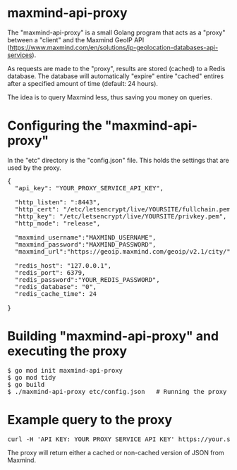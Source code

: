 # maxmind-api-proxy
The "maxmind-api-proxy" is a small Golang program that acts as a "proxy" between a "client" and the Maxmind GeoIP
API (https://www.maxmind.com/en/solutions/ip-geolocation-databases-api-services).

As requests are made to the "proxy", results are stored (cached) to a Redis database.  The database will automatically
"expire" entire "cached" entires after a specified amount of time (default: 24 hours).

The idea is to query Maxmind less,  thus saving you money on queries. 

# Configuring the "maxmind-api-proxy"

In the "etc" directory is the "config.json" file.  This holds the settings that are used by the proxy.  

<pre>
{
  "api_key": "YOUR_PROXY_SERVICE_API_KEY",

  "http_listen": ":8443",
  "http_cert": "/etc/letsencrypt/live/YOURSITE/fullchain.pem",
  "http_key": "/etc/letsencrypt/live/YOURSITE/privkey.pem",
  "http_mode": "release",

  "maxmind_username":"MAXMIND_USERNAME",
  "maxmind_password":"MAXMIND_PASSWORD",
  "maxmind_url":"https://geoip.maxmind.com/geoip/v2.1/city/",

  "redis_host": "127.0.0.1",
  "redis_port": 6379,
  "redis_password":"YOUR_REDIS_PASSWORD",
  "redis_database": "0",
  "redis_cache_time": 24

}
</pre>


# Building "maxmind-api-proxy" and executing the proxy

<pre>
$ go mod init maxmind-api-proxy
$ go mod tidy
$ go build
$ ./maxmind-api-proxy etc/config.json   # Running the proxy
</pre>

# Example query to the proxy

<pre>
curl -H 'API_KEY: YOUR_PROXY_SERVICE_API_KEY' https://your.site:8444/8.8.8.8
</pre>

The proxy will return either a cached or non-cached version of JSON from Maxmind. 

